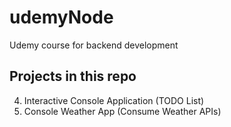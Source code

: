 # udemyNode
Udemy course for backend development 

## Projects in this repo
04. Interactive Console Application (TODO List) 
05. Console Weather App (Consume Weather APIs)
